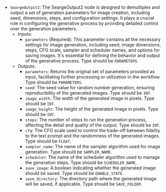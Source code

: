 - `SeargeOutput2`: The SeargeOutput2 node is designed to demultiplex and output a set of generation parameters for image creation, including seed, dimensions, steps, and configuration settings. It plays a crucial role in configuring the generative process by providing detailed control over the generation parameters.
    - Inputs:
        - `parameters` (Required): This parameter contains all the necessary settings for image generation, including seed, image dimensions, steps, CFG scale, sampler and scheduler names, and options for saving images. It's essential for defining the behavior and output of the generative process. Type should be `PARAMETERS`.
    - Outputs:
        - `parameters`: Returns the original set of parameters provided as input, facilitating further processing or utilization in the workflow. Type should be `PARAMETERS`.
        - `seed`: The seed value for random number generation, ensuring reproducibility of the generated images. Type should be `INT`.
        - `image_width`: The width of the generated image in pixels. Type should be `INT`.
        - `image_height`: The height of the generated image in pixels. Type should be `INT`.
        - `steps`: The number of steps to run the generation process, affecting the detail and quality of the output. Type should be `INT`.
        - `cfg`: The CFG scale used to control the trade-off between fidelity to the text prompt and the randomness of the generated images. Type should be `FLOAT`.
        - `sampler_name`: The name of the sampler algorithm used for image generation. Type should be `SAMPLER_NAME`.
        - `scheduler`: The name of the scheduler algorithm used to manage the generation steps. Type should be `SCHEDULER_NAME`.
        - `save_image`: A boolean indicating whether the generated image should be saved. Type should be `ENABLE_STATE`.
        - `save_directory`: The directory path where the generated image will be saved, if applicable. Type should be `SAVE_FOLDER`.
